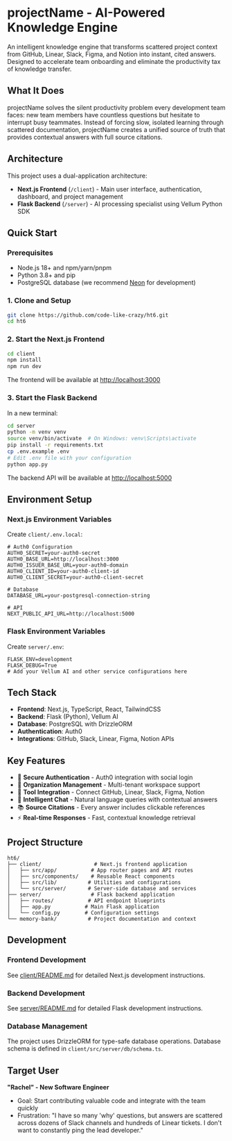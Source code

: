 # projectName - AI-Powered Knowledge Engine

An intelligent knowledge engine that transforms scattered project context from GitHub, Linear, Slack, Figma, and Notion into instant, cited answers. Designed to accelerate team onboarding and eliminate the productivity tax of knowledge transfer.

## What It Does

projectName solves the silent productivity problem every development team faces: new team members have countless questions but hesitate to interrupt busy teammates. Instead of forcing slow, isolated learning through scattered documentation, projectName creates a unified source of truth that provides contextual answers with full source citations.

## Architecture

This project uses a dual-application architecture:

- **Next.js Frontend** (`/client`) - Main user interface, authentication, dashboard, and project management
- **Flask Backend** (`/server`) - AI processing specialist using Vellum Python SDK

## Quick Start

### Prerequisites

- Node.js 18+ and npm/yarn/pnpm
- Python 3.8+ and pip
- PostgreSQL database (we recommend [Neon](https://neon.tech) for development)

### 1. Clone and Setup

```bash
git clone https://github.com/code-like-crazy/ht6.git
cd ht6
```

### 2. Start the Next.js Frontend

```bash
cd client
npm install
npm run dev
```

The frontend will be available at [http://localhost:3000](http://localhost:3000)

### 3. Start the Flask Backend

In a new terminal:

```bash
cd server
python -m venv venv
source venv/bin/activate  # On Windows: venv\Scripts\activate
pip install -r requirements.txt
cp .env.example .env
# Edit .env file with your configuration
python app.py
```

The backend API will be available at [http://localhost:5000](http://localhost:5000)

## Environment Setup

### Next.js Environment Variables

Create `client/.env.local`:

```env
# Auth0 Configuration
AUTH0_SECRET=your-auth0-secret
AUTH0_BASE_URL=http://localhost:3000
AUTH0_ISSUER_BASE_URL=your-auth0-domain
AUTH0_CLIENT_ID=your-auth0-client-id
AUTH0_CLIENT_SECRET=your-auth0-client-secret

# Database
DATABASE_URL=your-postgresql-connection-string

# API
NEXT_PUBLIC_API_URL=http://localhost:5000
```

### Flask Environment Variables

Create `server/.env`:

```env
FLASK_ENV=development
FLASK_DEBUG=True
# Add your Vellum AI and other service configurations here
```

## Tech Stack

- **Frontend**: Next.js, TypeScript, React, TailwindCSS
- **Backend**: Flask (Python), Vellum AI
- **Database**: PostgreSQL with DrizzleORM
- **Authentication**: Auth0
- **Integrations**: GitHub, Slack, Linear, Figma, Notion APIs

## Key Features

- 🔐 **Secure Authentication** - Auth0 integration with social login
- 🏢 **Organization Management** - Multi-tenant workspace support
- 🔗 **Tool Integration** - Connect GitHub, Linear, Slack, Figma, Notion
- 💬 **Intelligent Chat** - Natural language queries with contextual answers
- 📚 **Source Citations** - Every answer includes clickable references
- ⚡ **Real-time Responses** - Fast, contextual knowledge retrieval

## Project Structure

```
ht6/
├── client/                 # Next.js frontend application
│   ├── src/app/           # App router pages and API routes
│   ├── src/components/    # Reusable React components
│   ├── src/lib/          # Utilities and configurations
│   └── src/server/       # Server-side database and services
├── server/                # Flask backend application
│   ├── routes/           # API endpoint blueprints
│   ├── app.py           # Main Flask application
│   └── config.py        # Configuration settings
└── memory-bank/          # Project documentation and context
```

## Development

### Frontend Development

See [client/README.md](./client/README.md) for detailed Next.js development instructions.

### Backend Development

See [server/README.md](./server/README.md) for detailed Flask development instructions.

### Database Management

The project uses DrizzleORM for type-safe database operations. Database schema is defined in `client/src/server/db/schema.ts`.

## Target User

**"Rachel" - New Software Engineer**
- Goal: Start contributing valuable code and integrate with the team quickly
- Frustration: "I have so many 'why' questions, but answers are scattered across dozens of Slack channels and hundreds of Linear tickets. I don't want to constantly ping the lead developer."
